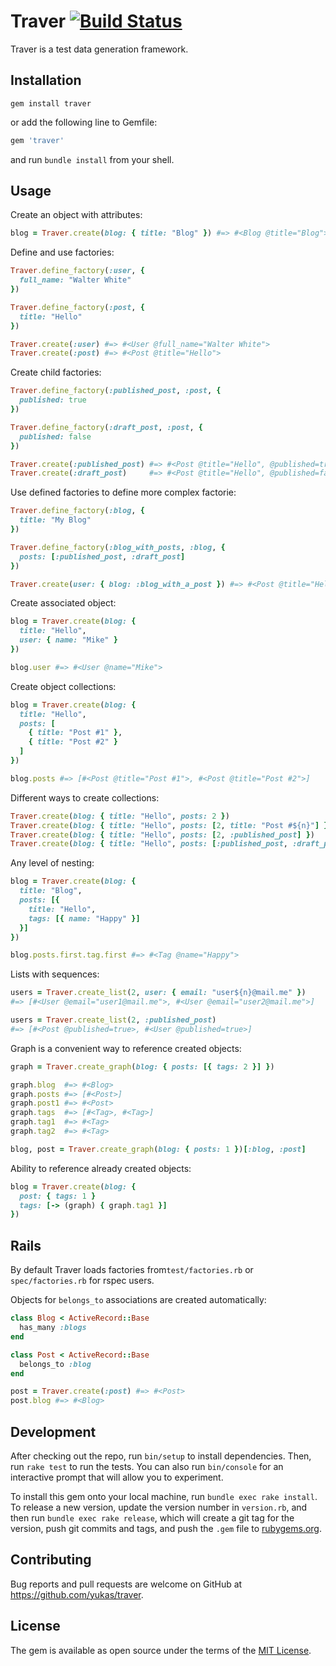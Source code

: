 # Traver [![Build Status](https://travis-ci.org/yukas/traver.svg?branch=master)](https://travis-ci.org/yukas/traver)

Traver is a test data generation framework.

## Installation

```shell
gem install traver
```

or add the following line to Gemfile:

```ruby
gem 'traver'
```

and run `bundle install` from your shell.

## Usage

Create an object with attributes:

```ruby
blog = Traver.create(blog: { title: "Blog" }) #=> #<Blog @title="Blog">
```

Define and use factories:

```ruby
Traver.define_factory(:user, {
  full_name: "Walter White"
})

Traver.define_factory(:post, {
  title: "Hello"
})

Traver.create(:user) #=> #<User @full_name="Walter White">
Traver.create(:post) #=> #<Post @title="Hello">
```

Create child factories:

```ruby
Traver.define_factory(:published_post, :post, {
  published: true
})

Traver.define_factory(:draft_post, :post, {
  published: false
})

Traver.create(:published_post) #=> #<Post @title="Hello", @published=true>
Traver.create(:draft_post)     #=> #<Post @title="Hello", @published=false>
```

Use defined factories to define more complex factorie:

```ruby
Traver.define_factory(:blog, {
  title: "My Blog"
})

Traver.define_factory(:blog_with_posts, :blog, {
  posts: [:published_post, :draft_post]
})

Traver.create(user: { blog: :blog_with_a_post }) #=> #<Post @title="Hello", @published=false>
```

Create associated object:

```ruby
blog = Traver.create(blog: {
  title: "Hello",
  user: { name: "Mike" }
})

blog.user #=> #<User @name="Mike">
```

Create object collections:

```ruby
blog = Traver.create(blog: {
  title: "Hello",
  posts: [
    { title: "Post #1" },
    { title: "Post #2" }
  ]
})

blog.posts #=> [#<Post @title="Post #1">, #<Post @title="Post #2">]

```

Different ways to create collections:

```ruby
Traver.create(blog: { title: "Hello", posts: 2 })
Traver.create(blog: { title: "Hello", posts: [2, title: "Post #${n}"] })
Traver.create(blog: { title: "Hello", posts: [2, :published_post] })
Traver.create(blog: { title: "Hello", posts: [:published_post, :draft_post] })
```

Any level of nesting:

```ruby
blog = Traver.create(blog: {
  title: "Blog",
  posts: [{
    title: "Hello",
    tags: [{ name: "Happy" }]
  }]
})

blog.posts.first.tag.first #=> #<Tag @name="Happy">
```

Lists with sequences:

```ruby
users = Traver.create_list(2, user: { email: "user${n}@mail.me" })
#=> [#<User @email="user1@mail.me">, #<User @email="user2@mail.me">]

users = Traver.create_list(2, :published_post)
#=> [#<Post @published=true>, #<User @published=true>]
```

Graph is a convenient way to reference created objects:

```ruby
graph = Traver.create_graph(blog: { posts: [{ tags: 2 }] })

graph.blog  #=> #<Blog>
graph.posts #=> [#<Post>]
graph.post1 #=> #<Post>
graph.tags  #=> [#<Tag>, #<Tag>]
graph.tag1  #=> #<Tag>
graph.tag2  #=> #<Tag>

blog, post = Traver.create_graph(blog: { posts: 1 })[:blog, :post]
```

Ability to reference already created objects:

```ruby
blog = Traver.create(blog: {
  post: { tags: 1 }
  tags: [-> (graph) { graph.tag1 }]
})
```

## Rails
By default Traver loads factories from`test/factories.rb` or `spec/factories.rb` for rspec users.

Objects for `belongs_to` associations are created automatically:

```ruby
class Blog < ActiveRecord::Base
  has_many :blogs
end

class Post < ActiveRecord::Base
  belongs_to :blog
end

post = Traver.create(:post) #=> #<Post>
post.blog #=> #<Blog>
```

## Development

After checking out the repo, run `bin/setup` to install dependencies. Then, run `rake test` to run the tests. You can also run `bin/console` for an interactive prompt that will allow you to experiment.

To install this gem onto your local machine, run `bundle exec rake install`. To release a new version, update the version number in `version.rb`, and then run `bundle exec rake release`, which will create a git tag for the version, push git commits and tags, and push the `.gem` file to [rubygems.org](https://rubygems.org).

## Contributing

Bug reports and pull requests are welcome on GitHub at https://github.com/yukas/traver.


## License

The gem is available as open source under the terms of the [MIT License](http://opensource.org/licenses/MIT).

